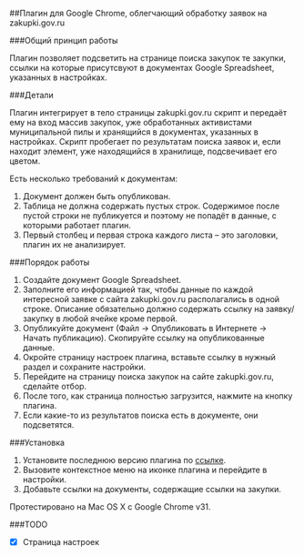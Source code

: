 ##Плагин для Google Chrome, облегчающий обработку заявок на zakupki.gov.ru

###Общий принцип работы

Плагин позволяет подсветить на странице поиска закупок те закупки, ссылки на которые присутсвуют в документах Google Spreadsheet, указанных в настройках.

###Детали

Плагин интегрирует в тело страницы zakupki.gov.ru скрипт и передаёт ему на вход массив закупок, уже обработанных активистами муниципальной пилы и хранящийся в документах, указанных в настройках. Скрипт пробегает по результатам поиска заявок и, если находит элемент, уже находящийся в хранилище, подсвечивает его цветом.

Есть несколько требований к документам:

1. Документ должен быть опубликован.
2. Таблица не должна содержать пустых строк. Содержимое после пустой строки не публикуется и поэтому не попадёт в данные, с которыми работает плагин.
3. Первый столбец и первая строка каждого листа – это заголовки, плагин их не анализирует.

###Порядок работы

1. Создайте документ Google Spreadsheet.
2. Заполните его информацией так, чтобы данные по каждой интересной заявке с сайта zakupki.gov.ru располагались в одной строке. Описание обязательно должно содержать ссылку на заявку/закупку в любой ячейке кроме первой.
3. Опубликуйте документ (Файл -> Опубликовать в Интернете -> Начать публикацию). Скопируйте ссылку на опубликованные данные.
4. Окройте страницу настроек плагина, вставьте ссылку в нужный раздел и сохраните настройки.
5. Перейдите на страницу поиска закупок на сайте zakupki.gov.ru, сделайте отбор.
6. После того, как страница полностью загрузится, нажмите на кнопку плагина.
7. Если какие-то из результатов поиска есть в документе, они подсветятся.

###Установка

1. Установите последнюю версию плагина по [ссылке](https://chrome.google.com/webstore/detail/munpila/bonkdjkjjlibkaedlmlffogngcjakoal?hl=ru&gl=RU).
2. Вызовите контекстное меню на иконке плагина и перейдите в настройки.
3. Добавьте ссылки на документы, содержащие ссылки на закупки.

Протестировано на Mac OS X c Google Chrome v31.

###TODO
- [x] Страница настроек



